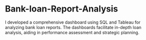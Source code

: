 # Bank-loan-Report-Analysis
I developed a comprehensive dashboard using SQL and Tableau for analyzing bank loan reports. The dashboards facilitate in-depth loan analysis, aiding in performance assessment and strategic planning.
